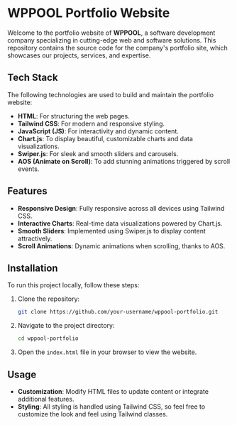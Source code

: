 # WPPOOL Portfolio Website

Welcome to the portfolio website of **WPPOOL**, a software development company specializing in cutting-edge web and software solutions. This repository contains the source code for the company's portfolio site, which showcases our projects, services, and expertise.

## Tech Stack

The following technologies are used to build and maintain the portfolio website:

- **HTML**: For structuring the web pages.
- **Tailwind CSS**: For modern and responsive styling.
- **JavaScript (JS)**: For interactivity and dynamic content.
- **Chart.js**: To display beautiful, customizable charts and data visualizations.
- **Swiper.js**: For sleek and smooth sliders and carousels.
- **AOS (Animate on Scroll)**: To add stunning animations triggered by scroll events.

## Features

- **Responsive Design**: Fully responsive across all devices using Tailwind CSS.
- **Interactive Charts**: Real-time data visualizations powered by Chart.js.
- **Smooth Sliders**: Implemented using Swiper.js to display content attractively.
- **Scroll Animations**: Dynamic animations when scrolling, thanks to AOS.

## Installation

To run this project locally, follow these steps:

1. Clone the repository:
   ```bash
   git clone https://github.com/your-username/wppool-portfolio.git
   ```

2. Navigate to the project directory:
   ```bash
   cd wppool-portfolio
   ```

3. Open the `index.html` file in your browser to view the website.

## Usage

- **Customization**: Modify HTML files to update content or integrate additional features.
- **Styling**: All styling is handled using Tailwind CSS, so feel free to customize the look and feel using Tailwind classes.



